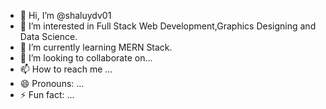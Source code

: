 - 👋 Hi, I’m @shaluydv01
- 👀 I’m interested in Full Stack Web Development,Graphics Designing and Data Science.
- 🌱 I’m currently learning MERN Stack.
- 💞️ I’m looking to collaborate on...
- 📫 How to reach me ...
- 😄 Pronouns: ...
- ⚡ Fun fact: ...

<!---
shaluydv01/shaluydv01 is a ✨ special ✨ repository because its `README.md` (this file) appears on your GitHub profile.
You can click the Preview link to take a look at your changes.
--->
